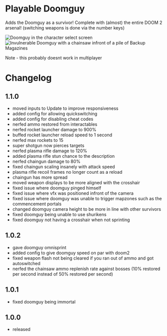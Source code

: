 # Playable Doomguy
Adds the Doomguy as a survivor! Complete with (almost) the entire DOOM 2 arsenal! (switching weapons is done via the number keys)

![Doomguy in the character select screen](https://cdn.discordapp.com/attachments/959133036815978498/1093610542456897647/015741-screenshot.png)
![Invulnerable Doomguy with a chainsaw infront of a pile of Backup Magazines](https://cdn.discordapp.com/attachments/567832879879553037/1093602451065671792/012525-screenshot.png)

Note - this probably doesnt work in multiplayer

# Changelog
## 1.1.0
- moved inputs to Update to improve responsiveness
- added config for allowing quickswitching
- added config for disabling cheat codes
- nerfed ammo restored from interactables
- nerfed rocket launcher damage to 900%
- buffed rocket launcher reload speed to 1 second
- nerfed max rockets to 15
- super shotgun now pierces targets
- nerfed plasma rifle damage to 120%
- added plasma rifle stun chance to the description
- nerfed chaingun damage to 80%
- fixed chaingun scaling insanely with attack speed
- plasma rifle recoil frames no longer count as a reload
- chaingun has more spread
- moved weapon displays to be more aligned with the crosshair
- fixed issue where doomguy pinged himself
- fixed issue where vfx was positioned infront of the camera
- fixed issue where doomguy was unable to trigger mapzones such as the commencement portals
- changed doomguy camera height to be more in line with other survivors
- fixed doomguy being unable to use shurikens
- fixed doomguy not having a crosshair when not sprinting
## 1.0.2
- gave doomguy omnisprint
- added config to give doomguy speed on par with doom2
- fixed weapon flash not being cleared if you ran out of ammo and got autoswitched
- nerfed the chainsaw ammo replenish rate against bosses (10% restored per second instead of 50% restored per second)
## 1.0.1
- fixed doomguy being immortal
## 1.0.0
- released
